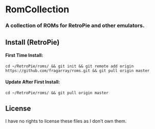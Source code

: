 # RomCollection
### A collection of ROMs for RetroPie and other emulators.

## Install (RetroPie)

#### First Time Install:

`cd ~/RetroPie/roms/ && git init && git remote add origin https://github.com/fragarray/roms.git && git pull origin master`

#### Update After First Install:

`cd ~/RetroPie/roms/ && git pull origin master`

## License

I have no rights to license these files as I don't own them.
